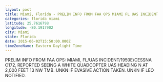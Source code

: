 ```yaml
---
layout: post
title: Miami, Florida - PRELIM INFO FROM FAA OPS MIAMI FL UAS INCIDENT 1950E CESSNA C172 REPORTED SEEING A
categories: florida miami
latitude: 25.7616798
longitude: -80.1917902
city: Miami
state: Florida
date: 2015-06-02T15:50:00.000Z
timeZoneName: Eastern Daylight Time
---
```


PRELIM INFO FROM FAA OPS: MIAMI, FL/UAS INCIDENT/1950E/CESSNA C172, REPORTED SEEING A WHITE QUADCOPTER UAS HEADING N AT 2,000 FEET 13 NW TMB. UNKN IF EVASIVE ACTION TAKEN. UNKN IF LEO NOTIFIED. 